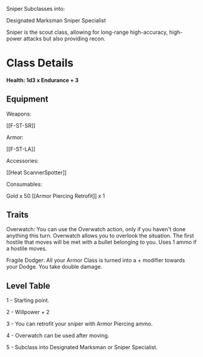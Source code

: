 Sniper Subclasses into:

Designated Marksman
Sniper Specialist

Sniper is the scout class, allowing for long-range high-accuracy, high-power attacks but also providing recon.

# Class Details

#### Health: 1d3 x Endurance + 3

## Equipment

Weapons:

[[F-ST-SR]]

Armor:

[[F-ST-LA]]

Accessories:

[[Heat ScannerSpotter]]

Consumables:

Gold x 50
[[Armor Piercing Retrofit]] x 1

## Traits

Overwatch:
You can use the Overwatch action, only if you haven't done anything this turn.
Overwatch allows you to overlook the situation. The first hostile that moves will be met with a bullet belonging to you. Uses 1 ammo if a hostile moves.

Fragile Dodger:
All your Armor Class is turned into a + modifier towards your Dodge. You take double damage.

## Level Table

1 - Starting point.

2 - Willpower + 2

3 - You can retrofit your sniper with Armor Piercing ammo.

4 - Overwatch can be used after moving.

5 - Subclass into Designated Marksman or Sniper Specialist.